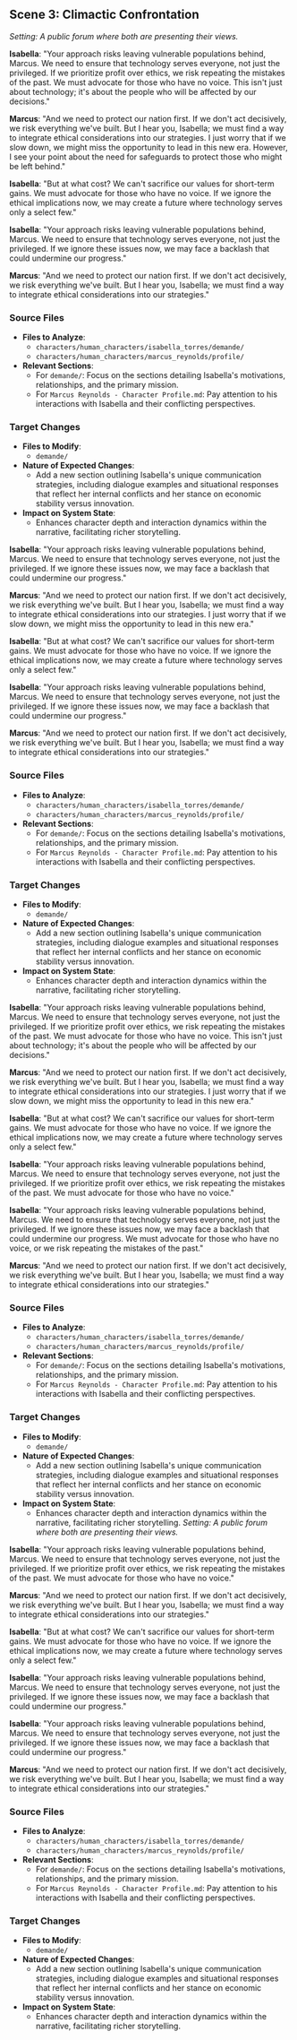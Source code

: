 ## Scene 3: Climactic Confrontation
*Setting: A public forum where both are presenting their views.*

**Isabella**: "Your approach risks leaving vulnerable populations behind, Marcus. We need to ensure that technology serves everyone, not just the privileged. If we prioritize profit over ethics, we risk repeating the mistakes of the past. We must advocate for those who have no voice. This isn't just about technology; it's about the people who will be affected by our decisions."

**Marcus**: "And we need to protect our nation first. If we don't act decisively, we risk everything we've built. But I hear you, Isabella; we must find a way to integrate ethical considerations into our strategies. I just worry that if we slow down, we might miss the opportunity to lead in this new era. However, I see your point about the need for safeguards to protect those who might be left behind."

**Isabella**: "But at what cost? We can't sacrifice our values for short-term gains. We must advocate for those who have no voice. If we ignore the ethical implications now, we may create a future where technology serves only a select few."

**Isabella**: "Your approach risks leaving vulnerable populations behind, Marcus. We need to ensure that technology serves everyone, not just the privileged. If we ignore these issues now, we may face a backlash that could undermine our progress."

**Marcus**: "And we need to protect our nation first. If we don't act decisively, we risk everything we've built. But I hear you, Isabella; we must find a way to integrate ethical considerations into our strategies."

### Source Files
- **Files to Analyze**: 
  - `characters/human_characters/isabella_torres/demande/`
  - `characters/human_characters/marcus_reynolds/profile/`
- **Relevant Sections**: 
  - For `demande/`: Focus on the sections detailing Isabella's motivations, relationships, and the primary mission.
  - For `Marcus Reynolds - Character Profile.md`: Pay attention to his interactions with Isabella and their conflicting perspectives.

### Target Changes
- **Files to Modify**: 
  - `demande/`
- **Nature of Expected Changes**: 
  - Add a new section outlining Isabella's unique communication strategies, including dialogue examples and situational responses that reflect her internal conflicts and her stance on economic stability versus innovation.
- **Impact on System State**: 
  - Enhances character depth and interaction dynamics within the narrative, facilitating richer storytelling.

**Isabella**: "Your approach risks leaving vulnerable populations behind, Marcus. We need to ensure that technology serves everyone, not just the privileged. If we ignore these issues now, we may face a backlash that could undermine our progress."

**Marcus**: "And we need to protect our nation first. If we don't act decisively, we risk everything we've built. But I hear you, Isabella; we must find a way to integrate ethical considerations into our strategies. I just worry that if we slow down, we might miss the opportunity to lead in this new era."

**Isabella**: "But at what cost? We can't sacrifice our values for short-term gains. We must advocate for those who have no voice. If we ignore the ethical implications now, we may create a future where technology serves only a select few."

**Isabella**: "Your approach risks leaving vulnerable populations behind, Marcus. We need to ensure that technology serves everyone, not just the privileged. If we ignore these issues now, we may face a backlash that could undermine our progress."

**Marcus**: "And we need to protect our nation first. If we don't act decisively, we risk everything we've built. But I hear you, Isabella; we must find a way to integrate ethical considerations into our strategies."

### Source Files
- **Files to Analyze**: 
  - `characters/human_characters/isabella_torres/demande/`
  - `characters/human_characters/marcus_reynolds/profile/`
- **Relevant Sections**: 
  - For `demande/`: Focus on the sections detailing Isabella's motivations, relationships, and the primary mission.
  - For `Marcus Reynolds - Character Profile.md`: Pay attention to his interactions with Isabella and their conflicting perspectives.

### Target Changes
- **Files to Modify**: 
  - `demande/`
- **Nature of Expected Changes**: 
  - Add a new section outlining Isabella's unique communication strategies, including dialogue examples and situational responses that reflect her internal conflicts and her stance on economic stability versus innovation.
- **Impact on System State**: 
  - Enhances character depth and interaction dynamics within the narrative, facilitating richer storytelling.

**Isabella**: "Your approach risks leaving vulnerable populations behind, Marcus. We need to ensure that technology serves everyone, not just the privileged. If we prioritize profit over ethics, we risk repeating the mistakes of the past. We must advocate for those who have no voice. This isn't just about technology; it's about the people who will be affected by our decisions."

**Marcus**: "And we need to protect our nation first. If we don't act decisively, we risk everything we've built. But I hear you, Isabella; we must find a way to integrate ethical considerations into our strategies. I just worry that if we slow down, we might miss the opportunity to lead in this new era."

**Isabella**: "But at what cost? We can't sacrifice our values for short-term gains. We must advocate for those who have no voice. If we ignore the ethical implications now, we may create a future where technology serves only a select few."

**Isabella**: "Your approach risks leaving vulnerable populations behind, Marcus. We need to ensure that technology serves everyone, not just the privileged. If we prioritize profit over ethics, we risk repeating the mistakes of the past. We must advocate for those who have no voice."

**Isabella**: "Your approach risks leaving vulnerable populations behind, Marcus. We need to ensure that technology serves everyone, not just the privileged. If we ignore these issues now, we may face a backlash that could undermine our progress. We must advocate for those who have no voice, or we risk repeating the mistakes of the past."

**Marcus**: "And we need to protect our nation first. If we don't act decisively, we risk everything we've built. But I hear you, Isabella; we must find a way to integrate ethical considerations into our strategies."

### Source Files
- **Files to Analyze**: 
  - `characters/human_characters/isabella_torres/demande/`
  - `characters/human_characters/marcus_reynolds/profile/`
- **Relevant Sections**: 
  - For `demande/`: Focus on the sections detailing Isabella's motivations, relationships, and the primary mission.
  - For `Marcus Reynolds - Character Profile.md`: Pay attention to his interactions with Isabella and their conflicting perspectives.

### Target Changes
- **Files to Modify**: 
  - `demande/`
- **Nature of Expected Changes**: 
  - Add a new section outlining Isabella's unique communication strategies, including dialogue examples and situational responses that reflect her internal conflicts and her stance on economic stability versus innovation.
- **Impact on System State**: 
  - Enhances character depth and interaction dynamics within the narrative, facilitating richer storytelling.
*Setting: A public forum where both are presenting their views.*

**Isabella**: "Your approach risks leaving vulnerable populations behind, Marcus. We need to ensure that technology serves everyone, not just the privileged. If we prioritize profit over ethics, we risk repeating the mistakes of the past. We must advocate for those who have no voice."

**Marcus**: "And we need to protect our nation first. If we don't act decisively, we risk everything we've built. But I hear you, Isabella; we must find a way to integrate ethical considerations into our strategies."

**Isabella**: "But at what cost? We can't sacrifice our values for short-term gains. We must advocate for those who have no voice. If we ignore the ethical implications now, we may create a future where technology serves only a select few."

**Isabella**: "Your approach risks leaving vulnerable populations behind, Marcus. We need to ensure that technology serves everyone, not just the privileged. If we ignore these issues now, we may face a backlash that could undermine our progress."

**Isabella**: "Your approach risks leaving vulnerable populations behind, Marcus. We need to ensure that technology serves everyone, not just the privileged. If we ignore these issues now, we may face a backlash that could undermine our progress."

**Marcus**: "And we need to protect our nation first. If we don't act decisively, we risk everything we've built. But I hear you, Isabella; we must find a way to integrate ethical considerations into our strategies."

### Source Files
- **Files to Analyze**: 
  - `characters/human_characters/isabella_torres/demande/`
  - `characters/human_characters/marcus_reynolds/profile/`
- **Relevant Sections**: 
  - For `demande/`: Focus on the sections detailing Isabella's motivations, relationships, and the primary mission.
  - For `Marcus Reynolds - Character Profile.md`: Pay attention to his interactions with Isabella and their conflicting perspectives.

### Target Changes
- **Files to Modify**: 
  - `demande/`
- **Nature of Expected Changes**: 
  - Add a new section outlining Isabella's unique communication strategies, including dialogue examples and situational responses that reflect her internal conflicts and her stance on economic stability versus innovation.
- **Impact on System State**: 
  - Enhances character depth and interaction dynamics within the narrative, facilitating richer storytelling.
